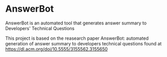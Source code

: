 # AnswerBot
AnswerBot is an automated tool that generates answer summary to Developers' Technical Questions

This project is based on the reasearch paper AnswerBot: automated generation of answer summary to developers technical questions
found at https://dl.acm.org/doi/10.5555/3155562.3155650
